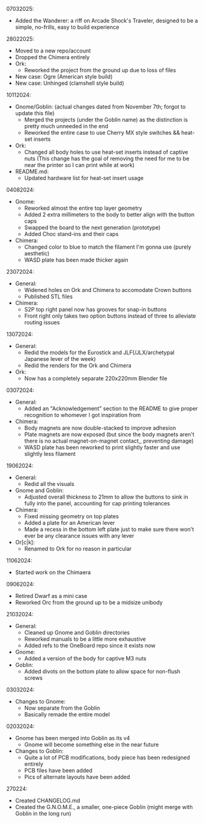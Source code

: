 07032025:
- Added the Wanderer: a riff on Arcade Shock's Traveler, designed to be a simple, no-frills, easy to build experience

28022025:
- Moved to a new repo/account
- Dropped the Chimera entirely
- Ork:
    - Reworked the project from the ground up due to loss of files
- New case: Ogre (American style build)
- New case: Unhinged (clamshell style build)

10112024:
- Gnome/Goblin: (actual changes dated from November 7th; forgot to update this file)
	- Merged the projects (under the Goblin name) as the distinction is pretty much unneeded in the end
	- Reworked the entire case to use Cherry MX style switches && heat-set inserts
- Ork:
	- Changed all body holes to use heat-set inserts instead of captive nuts (This change has the goal of removing the need for me to be near the printer so I can print while at work)
- README.md:
	- Updated hardware list for heat-set insert usage

04082024:
- Gnome:
	- Reworked almost the entire top layer geometry
	- Added 2 extra millimeters to the body to better align with the button caps
	- Swapped the board to the next generation (prototype)
	- Added Choc stand-ins and their caps
- Chimera:
	- Changed color to blue to match the filament I'm gonna use (purely aesthetic)
	- WASD plate has been made thicker again

23072024:
- General:
	- Widened holes on Ork and Chimera to accomodate Crown buttons
	- Published STL files
- Chimera:
	- S2P top right panel now has grooves for snap-in buttons
	- Front right only takes two option buttons instead of three to alleviate routing issues

13072024:
- General:
	- Redid the models for the Eurostick and JLF(/JLX/archetypal Japanese lever of the week)
	- Redid the renders for the Ork and Chimera
- Ork:
	- Now has a completely separate 220x220mm Blender file

03072024:
- General:
	- Added an "Acknowledgement" section to the README to give proper recognition to whomever I got inspiration from
- Chimera:
	- Body magnets are now double-stacked to improve adhesion
	- Plate magnets are now exposed (but since the body magnets aren't there is no actual magnet-on-magnet contact,, preventing damage)
	- WASD plate has been reworked to print slightly faster and use slightly less filament

19062024:
- General:
	- Redid all the visuals
- Gnome and Goblin:
	- Adjusted overall thickness to 21mm to allow the buttons to sink in fully into the panel, accounting for cap printing tolerances
- Chimera:
	- Fixed missing geometry on top plates
	- Added a plate for an American lever
	- Made a recess in the bottom left plate just to make sure there won't ever be any clearance issues with any lever
- Or[c|k]:
	- Renamed to Ork for no reason in particular

11062024:
- Started work on the Chimaera

09062024:
- Retired Dwarf as a mini case
- Reworked Orc from the ground up to be a midsize unibody


21032024:
- General:
	- Cleaned up Gnome and Goblin directories
	- Reworked manuals to be a little more exhaustive
	- Added refs to the OneBoard repo since it exists now
- Gnome:
	- Added a version of the body for captive M3 nuts
- Goblin:
	- Added divots on the bottom plate to allow space for non-flush screws

03032024:
- Changes to Gnome:
	- Now separate from the Goblin
	- Basically remade the entire model

02032024:
- Gnome has been merged into Goblin as its v4
	- Gnome will become something else in the near future
- Changes to Goblin:
	- Quite a lot of PCB modifications, body piece has been redesigned entirely
	- PCB files have been added
	- Pics of alternate layouts have been added

270224:
- Created CHANGELOG.md
- Created the G.N.O.M.E., a smaller, one-piece Goblin (might merge with Goblin in the long run)
